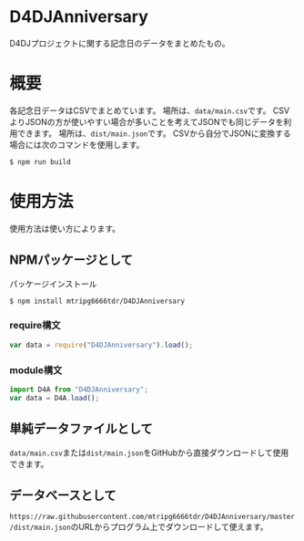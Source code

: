 # D4DJAnniversary 
D4DJプロジェクトに関する記念日のデータをまとめたもの。

# 概要
各記念日データはCSVでまとめています。
場所は、`data/main.csv`です。
CSVよりJSONの方が使いやすい場合が多いことを考えてJSONでも同じデータを利用できます。
場所は、`dist/main.json`です。
CSVから自分でJSONに変換する場合には次のコマンドを使用します。
```bash
$ npm run build
```
# 使用方法
使用方法は使い方によります。
## NPMパッケージとして
パッケージインストール
```
$ npm install mtripg6666tdr/D4DJAnniversary
```
### require構文
```javascript
var data = require("D4DJAnniversary").load();
```
### module構文
```javascript
import D4A from "D4DJAnniversary";
var data = D4A.load();
```
## 単純データファイルとして
`data/main.csv`または`dist/main.json`をGitHubから直接ダウンロードして使用できます。
## データベースとして
`https://raw.githubusercontent.com/mtripg6666tdr/D4DJAnniversary/master/dist/main.json`のURLからプログラム上でダウンロードして使えます。
